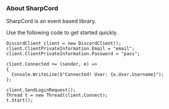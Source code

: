 ### About SharpCord
SharpCord is an event based library.

Use the following code to get started quickly.

```
DiscordClient client = new DiscordClient();
client.ClientPrivateInformation.Email = "email";
client.ClientPrivateInformation.Password = "pass";

client.Connected += (sender, e) =>
{
  Console.WriteLine($"Connected! User: {e.User.Username}");
};

client.SendLoginRequest();
Thread t = new Thread(client.Connect);
t.Start();
```